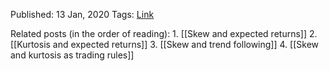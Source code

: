 
Published: 13 Jan, 2020
Tags:
[Link](https://qoppac.blogspot.com/2020/01/skew-and-kurtosis-as-trading-rules.html)

Related posts (in the order of reading):
	1. [[Skew and expected returns]]
	2. [[Kurtosis and expected returns]]
	3. [[Skew and trend following]]
	4. [[Skew and kurtosis as trading rules]]